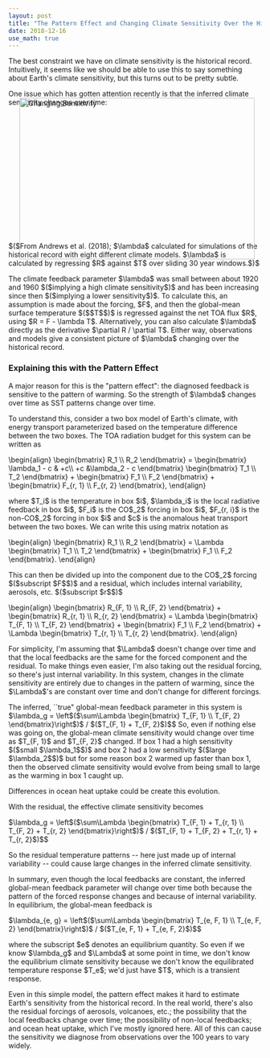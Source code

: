 ```yaml
---
layout: post
title: "The Pattern Effect and Changing Climate Sensitivity Over the Historical Record"
date: 2018-12-16
use_math: true
---
```


<p>The best constraint we have on climate sensitivity is the historical record. Intuitively, it seems like we should be able to use this to say something about Earth's climate sensitivity, but this turns out to be pretty subtle.</p>

<p>One issue which has gotten attention recently is that the inferred climate sensitivity changes over time:

<img src="http://nicklutsko.github.io/notes/images/changing_sensitivity.png" alt="Changing Sensitivity" style="position:absolute; left:250px; width:468px;height:321px;" class="center">
<br /><br /><br /><br /><br /><br /><br /><br /><br /><br /><br /><br /><br /><br /><br /><br />
<p>$($From Andrews et al. (2018); $\lambda$ calculated for simulations of the historical record with eight different climate models. $\lambda$ is calculated by regressing $R$ against $T$ over sliding 30 year windows.$)$</p>

<p>The climate feedback parameter $\lambda$ was small between about 1920 and 1960 $($implying a high climate sensitivity$)$ and has been increasing since then $($implying a lower sensitivity$)$. To calculate this, an assumption is made about the forcing, $F$, and then the global-mean surface temperature $($$T$$)$ is regressed against the net TOA flux $R$, using $R = F - \lambda T$. Alternatively, you can also calculate $\lambda$ directly as the derivative $\partial R / \partial T$. Either way, observations and models give a consistent picture of $\lambda$ changing over the historical record.</p>

<h3>Explaining this with the Pattern Effect</h3>

<p>A major reason for this is the "pattern effect": the diagnosed feedback is sensitive to the pattern of warming. So the strength of $\lambda$ changes over time as SST patterns change over time.</p> 

<p>To understand this, consider a two box model of Earth's climate, with energy transport parameterized based on the temperature difference between the two boxes. The TOA radiation budget for this system can be written as</p>
\begin{align}
\begin{bmatrix}
    R_1 \\
    R_2
\end{bmatrix}
=
\begin{bmatrix}
    \lambda_1 - c & +c\\
    +c  &\lambda_2 - c
\end{bmatrix}
\begin{bmatrix}
    T_1 \\
    T_2
\end{bmatrix}
+
\begin{bmatrix}
    F_1 \\
    F_2
\end{bmatrix}
+
\begin{bmatrix}
    F_{r, 1} \\
    F_{r, 2}
\end{bmatrix},
\end{align}
<p>where $T_i$ is the temperature in box $i$, $\lambda_i$ is the local radiative feedback in box $i$, $F_i$ is the CO$_2$ forcing in box $i$, $F_{r, i}$ is the non-CO$_2$ forcing in box $i$ and $c$ is the anomalous heat transport between the two boxes. We can write this using matrix notation as</p>
\begin{align}
\begin{bmatrix}
    R_1 \\
    R_2
\end{bmatrix}
=
\Lambda
\begin{bmatrix}
    T_1 \\
    T_2
\end{bmatrix}
+
\begin{bmatrix}
    F_1 \\
    F_2
\end{bmatrix}.
\end{align}
<p>This can then be divided up into the component due to the CO$_2$ forcing $($subscript $F$$)$ and a residual, which includes internal variability, aerosols, etc. $($subscript $r$$)$</p>
\begin{align}
\begin{bmatrix}
    R_{F, 1} \\
    R_{F, 2}
\end{bmatrix}
+
\begin{bmatrix}
    R_{r, 1} \\
    R_{r, 2}
\end{bmatrix}
=
\Lambda
\begin{bmatrix}
    T_{F, 1} \\
    T_{F, 2}
\end{bmatrix}
+
\begin{bmatrix}
    F_1 \\
    F_2
\end{bmatrix}
+
\Lambda
\begin{bmatrix}
    T_{r, 1} \\
    T_{r, 2}
\end{bmatrix}.
\end{align}
<p>For simplicity, I'm assuming that $\Lambda$ doesn't change over time and that the local feedbacks are the same for the forced component and the residual. To make things even easier, I'm also taking out the residual forcing, so there's just internal variability. In this system, changes in the climate sensitivity are entirely due to changes in the pattern of warming, since the $\Lambda$'s are constant over time and don't change for different forcings.</p>

<p>The inferred, ``true" global-mean feedback parameter in this system is 
$\lambda_g = \left$($\sum\Lambda \begin{bmatrix}
    T_{F, 1} \\
    T_{F, 2}
\end{bmatrix}\right$)$ / $($T_{F, 1} + T_{F, 2}$)$$
So, even if nothing else was going on, the global-mean climate sensitivity would change over time as $T_{F, 1}$ and $T_{F, 2}$ changed. If box 1 had a high sensitivity $($small $\lambda_1$$)$ and box 2 had a low sensitivity $($large $\lambda_2$$)$ but for some reason box 2 warmed up faster than box 1, then the observed climate sensitivity would evolve from being small to large as the warming in box 1 caught up.</p> Differences in ocean heat uptake could be create this evolution.

<p>With the residual, the effective climate sensitivity becomes</p>
$\lambda_g = \left$($\sum\Lambda \begin{bmatrix}
    T_{F, 1} + T_{r, 1} \\
    T_{F, 2} + T_{r, 2}
\end{bmatrix}\right$)$ / $($T_{F, 1} + T_{F, 2} + T_{r, 1} + T_{r, 2}$)$$
<p>So the residual temperature patterns -- here just made up of internal variability -- could cause large changes in the inferred climate sensitivity.</p>

<p>In summary, even though the local feedbacks are constant, the inferred global-mean feedback parameter will change over time both because the pattern of the forced response changes and because of internal variability. In equilibrium, the global-mean feedback is</p> 
$\lambda_{e, g} = \left$($\sum\Lambda \begin{bmatrix}
    T_{e, F, 1} \\
    T_{e, F, 2}
\end{bmatrix}\right$)$ / $($T_{e, F, 1} + T_{e, F, 2}$)$$
<p>where the subscript $e$ denotes an equilibrium quantity. So even if we know $\lambda_g$ and $\Lambda$ at some point in time, we don't know the equilibrium climate sensitivity because we don't know the equilibrated temperature response $T_e$; we'd just have $T$, which is a transient response.</p>

<p>Even in this simple model, the pattern effect makes it hard to estimate Earth's sensitivity from the historical record. In the real world, there's also the residual forcings of aerosols, volcanoes, etc.; the possibility that the local feedbacks change over time; the possibility of non-local feedbacks; and ocean heat uptake, which I've mostly ignored here. All of this can cause the sensitivity we diagnose from observations over the 100 years to vary widely.</p> 













